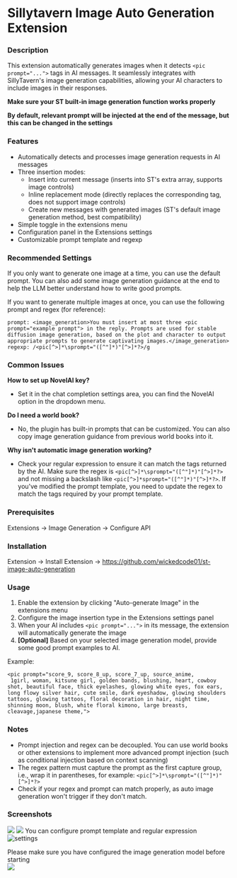 # Sillytavern Image Auto Generation Extension

### Description

This extension automatically generates images when it detects `<pic prompt="...">` tags in AI messages. It seamlessly integrates with SillyTavern's image generation capabilities, allowing your AI characters to include images in their responses.

**Make sure your ST built-in image generation function works properly**

**By default, relevant prompt will be injected at the end of the message, but this can be changed in the settings**

### Features

- Automatically detects and processes image generation requests in AI messages
- Three insertion modes:
  - Insert into current message (inserts into ST's extra array, supports image controls)
  - Inline replacement mode (directly replaces the corresponding tag, does not support image controls)
  - Create new messages with generated images (ST's default image generation method, best compatibility)
- Simple toggle in the extensions menu
- Configuration panel in the Extensions settings
- Customizable prompt template and regexp

### Recommended Settings

If you only want to generate one image at a time, you can use the default prompt. You can also add some image generation guidance at the end to help the LLM better understand how to write good prompts.

If you want to generate multiple images at once, you can use the following prompt and regex (for reference):

```
prompt: <image_generation>You must insert at most three <pic prompt="example prompt"> in the reply. Prompts are used for stable diffusion image generation, based on the plot and character to output appropriate prompts to generate captivating images.</image_generation>
regexp: /<pic[^>]*\sprompt="([^"]*)"[^>]*?>/g
```

### Common Issues

**How to set up NovelAI key?**

- Set it in the chat completion settings area, you can find the NovelAI option in the dropdown menu.

**Do I need a world book?**

- No, the plugin has built-in prompts that can be customized. You can also copy image generation guidance from previous world books into it.

**Why isn't automatic image generation working?**

- Check your regular expression to ensure it can match the tags returned by the AI. Make sure the regex is `<pic[^>]*\sprompt="([^"]*)"[^>]*?>` and not missing a backslash like `<pic[^>]*sprompt="([^"]*)"[^>]*?>`. If you've modified the prompt template, you need to update the regex to match the tags required by your prompt template.

### Prerequisites

Extensions -> Image Generation -> Configure API<br>

### Installation

Extension -> Install Extension -> https://github.com/wickedcode01/st-image-auto-generation

### Usage

1. Enable the extension by clicking "Auto-generate Image" in the extensions menu
2. Configure the image insertion type in the Extensions settings panel
3. When your AI includes `<pic prompt="...">` in its message, the extension will automatically generate the image
4. **[Optional]** Based on your selected image generation model, provide some good prompt examples to AI.

Example:

```
<pic prompt="score_9, score_8_up, score_7_up, source_anime,
 1girl, woman, kitsune girl, golden bands, blushing, heart, cowboy shot, beautiful face, thick eyelashes, glowing white eyes, fox ears, long flowy silver hair, cute smile, dark eyeshadow, glowing shoulders tattoos, glowing tattoos, floral decoration in hair, night time, shinning moon, blush, white floral kimono, large breasts, cleavage,japanese theme,">
```

### Notes

- Prompt injection and regex can be decoupled. You can use world books or other extensions to implement more advanced prompt injection (such as conditional injection based on context scanning)
- The regex pattern must capture the prompt as the first capture group, i.e., wrap it in parentheses, for example: `<pic[^>]*\sprompt="([^"]*)"[^>]*?>`
- Check if your regex and prompt can match properly, as auto image generation won't trigger if they don't match.

### Screenshots

![](./dist/Screenshot%202025-05-25%20151108.png)
![](./dist/Screenshot%202025-05-25%20144831.png)
You can configure prompt template and regular expression<br>
![settings](./dist/screenshot_en.png)

Please make sure you have configured the image generation model before starting<br>
![](./dist/image.png)
